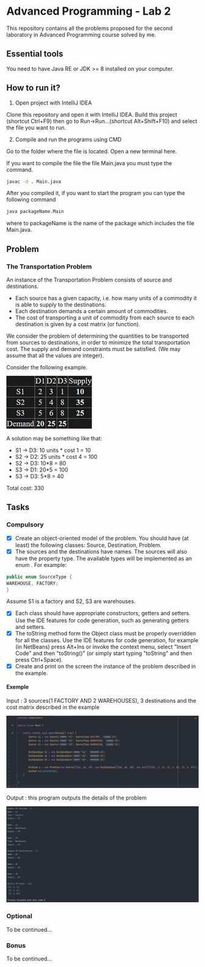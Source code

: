 # Advanced Programming - Lab 2

This repository contains all the problems proposed for the second laboratory in Advanced Programming course
solved by me.

## Essential tools

You need to have Java RE or JDK >= 8 installed on your computer.

## How to run it?

1. Open project with IntelliJ IDEA

Clone this repository and open it with IntelliJ IDEA. Build this project
(shortcut Ctrl+F9) then go to Run->Run...(shortcut Alt+Shift+F10) and select
the file you want to run.

2. Compile and run the programs using CMD

Go to the folder where the file is located. Open a new terminal here.

If you want to compile the file the file Main.java you must type the command.

```bash
javac -d . Main.java
```

After you compiled it, if you want to start the program you can type the
following command

```bash
java packageName.Main
```

where to packageName is the name of the package which includes the file Main.java.

## Problem

### The Transportation Problem
An instance of the Transportation Problem consists of source and destinations.

- Each source has a given capacity, i.e. how many units of a commodity it is able to supply to the destinations.
- Each destination demands a certain amount of commodities.
- The cost of transporting a unit of commodity from each source to each destination is given by a cost matrix (or function).

We consider the problem of determining the quantities to be transported from sources to destinations, in order to minimize the total transportation cost. The supply and demand constraints must be satisfied. (We may assume that all the values are integer).

Consider the following example.

![](readme_images/problem_exemple.png)

A solution may be something like that:

- S1 -> D3: 10 units * cost 1 = 10
- S2 -> D2: 25 units * cost 4 = 100
- S2 -> D3: 10*8 = 80
- S3 -> D1: 20*5 = 100
- S3 -> D3: 5*8 = 40

Total cost: 330

## Tasks

### Compulsory

- [x] Create an object-oriented model of the problem. You should have (at least) the following classes: Source, Destination, Problem.
- [x] The sources and the destinations have names. The sources will also have the property type. The available types will be implemented as an enum . For example:
```java
public enum SourceType {
WAREHOUSE, FACTORY;
}
```
Assume S1 is a factory and S2, S3 are warehouses.
- [x] Each class should have appropriate constructors, getters and setters.
Use the IDE features for code generation, such as generating getters and setters.
- [x] The toString method form the Object class must be properly overridden for all the classes.
Use the IDE features for code generation, for example (in NetBeans) press Alt+Ins or invoke the context menu, select "Insert Code" and then "toString()" (or simply start typing "toString" and then press Ctrl+Space).
- [x] Create and print on the screen the instance of the problem described in the example.

#### Exemple

Input : 3 sources(1 FACTORY AND 2 WAREHOUSES), 3 destinations and the cost matrix described in the example

![](readme_images/code_exemple.png)

Output : this program outputs the details of the problem

![](readme_images/run_exemple.png)

### Optional

To be continued...

### Bonus

To be continued...
